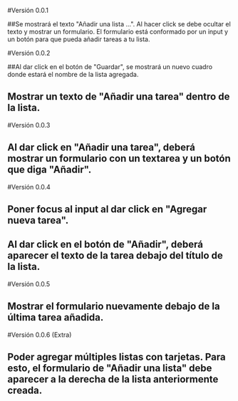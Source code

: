 #Versión 0.0.1

  ##Se mostrará el texto "Añadir una lista ...".
    Al hacer click se debe ocultar el texto y mostrar un formulario.
    El formulario está conformado por un input y un botón para que pueda añadir tareas a tu lista.

#Versión 0.0.2

  ##Al dar click en el botón de "Guardar", se mostrará un nuevo cuadro donde estará el nombre  de la lista agregada.
  ##  Mostrar un texto de "Añadir una tarea" dentro de la lista.

#Versión 0.0.3

  ##  Al dar click en "Añadir una tarea", deberá mostrar un formulario con un textarea y un botón que diga "Añadir".

#Versión 0.0.4

  ##  Poner focus al input al dar click en "Agregar nueva tarea".
  ##  Al dar click en el botón de "Añadir", deberá aparecer el texto de la tarea debajo del título de la lista.

#Versión 0.0.5

  ##  Mostrar el formulario nuevamente debajo de la última tarea añadida.

#Versión 0.0.6 (Extra)

  ##  Poder agregar múltiples listas con tarjetas. Para esto, el formulario de "Añadir una lista" debe aparecer a la derecha de la lista anteriormente creada.
